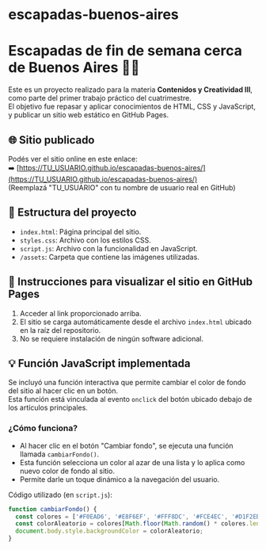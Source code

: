 # escapadas-buenos-aires
# Escapadas de fin de semana cerca de Buenos Aires 🧳🌿

Este es un proyecto realizado para la materia **Contenidos y Creatividad III**, como parte del primer trabajo práctico del cuatrimestre.  
El objetivo fue repasar y aplicar conocimientos de HTML, CSS y JavaScript, y publicar un sitio web estático en GitHub Pages.

## 🌐 Sitio publicado
Podés ver el sitio online en este enlace:  
➡️ [https://TU_USUARIO.github.io/escapadas-buenos-aires/](https://TU_USUARIO.github.io/escapadas-buenos-aires/)  
(Reemplazá "TU_USUARIO" con tu nombre de usuario real en GitHub)

## 📁 Estructura del proyecto
- `index.html`: Página principal del sitio.
- `styles.css`: Archivo con los estilos CSS.
- `script.js`: Archivo con la funcionalidad en JavaScript.
- `/assets`: Carpeta que contiene las imágenes utilizadas.

## 📜 Instrucciones para visualizar el sitio en GitHub Pages
1. Acceder al link proporcionado arriba.
2. El sitio se carga automáticamente desde el archivo `index.html` ubicado en la raíz del repositorio.
3. No se requiere instalación de ningún software adicional.

## 💡 Función JavaScript implementada
Se incluyó una función interactiva que permite cambiar el color de fondo del sitio al hacer clic en un botón.  
Esta función está vinculada al evento `onclick` del botón ubicado debajo de los artículos principales.

### ¿Cómo funciona?
- Al hacer clic en el botón "Cambiar fondo", se ejecuta una función llamada `cambiarFondo()`.
- Esta función selecciona un color al azar de una lista y lo aplica como nuevo color de fondo al sitio.
- Permite darle un toque dinámico a la navegación del usuario.

Código utilizado (en `script.js`):

```javascript
function cambiarFondo() {
  const colores = ['#F0EAD6', '#E8F6EF', '#FFF8DC', '#FCE4EC', '#D1F2EB'];
  const colorAleatorio = colores[Math.floor(Math.random() * colores.length)];
  document.body.style.backgroundColor = colorAleatorio;
}
